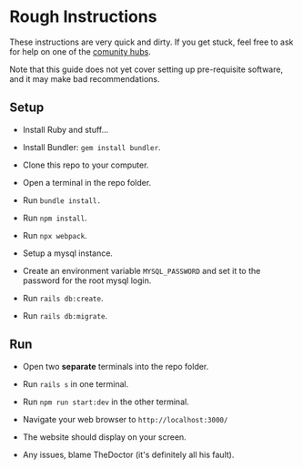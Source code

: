 # Rough Instructions

These instructions are very quick and dirty. If you get stuck, feel free to ask for help on one of the [comunity hubs](http://sc2ai.net/Joinus.php). 

Note that this guide does not yet cover setting up pre-requisite software, and it may make bad recommendations.

## Setup

* Install Ruby and stuff...

* Install Bundler: `gem install bundler`.

* Clone this repo to your computer.

* Open a terminal in the repo folder.

* Run `bundle install.`

* Run `npm install`.

* Run `npx webpack`.

* Setup a mysql instance.

* Create an environment variable `MYSQL_PASSWORD` and set it to the password for the root mysql login.

* Run `rails db:create`.

* Run `rails db:migrate`.

## Run

* Open two **separate** terminals into the repo folder.

* Run `rails s` in one terminal.

* Run `npm run start:dev` in the other terminal.

* Navigate your web browser to `http://localhost:3000/`

* The website should display on your screen.

* Any issues, blame TheDoctor (it's definitely all his fault).


